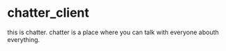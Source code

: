 # chatter_client
this is chatter. chatter is a place where you can talk with everyone abouth everything. 
